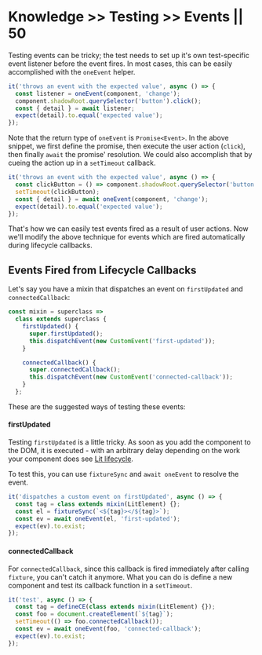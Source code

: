 # Knowledge >> Testing >> Events || 50

Testing events can be tricky; the test needs to set up it's own test-specific event listener before the event fires. In most cases, this can be easily accomplished with the `oneEvent` helper.

```js
it('throws an event with the expected value', async () => {
  const listener = oneEvent(component, 'change');
  component.shadowRoot.querySelector('button').click();
  const { detail } = await listener;
  expect(detail).to.equal('expected value');
});
```

Note that the return type of `oneEvent` is `Promise<Event>`. In the above snippet, we first define the promise, then execute the user action (`click`), then finally `await` the promise' resolution. We could also accomplish that by cueing the action up in a `setTimeout` callback.

```js
it('throws an event with the expected value', async () => {
  const clickButton = () => component.shadowRoot.querySelector('button').click();
  setTimeout(clickButton);
  const { detail } = await oneEvent(component, 'change');
  expect(detail).to.equal('expected value');
});
```

That's how we can easily test events fired as a result of user actions. Now we'll modify the above technique for events which are fired automatically during lifecycle callbacks.

## Events Fired from Lifecycle Callbacks

Let's say you have a mixin that dispatches an event on `firstUpdated` and `connectedCallback`:

```js
const mixin = superclass =>
  class extends superclass {
    firstUpdated() {
      super.firstUpdated();
      this.dispatchEvent(new CustomEvent('first-updated'));
    }

    connectedCallback() {
      super.connectedCallback();
      this.dispatchEvent(new CustomEvent('connected-callback'));
    }
  };
```

These are the suggested ways of testing these events:

#### firstUpdated

Testing `firstUpdated` is a little tricky. As soon as you add the component to the DOM, it is executed - with an arbitrary delay depending on the work your component does see [Lit lifecycle](https://lit.dev/docs/components/lifecycle/#reactive-update-cycle-completing).

To test this, you can use `fixtureSync` and `await oneEvent` to resolve the event.

```js
it('dispatches a custom event on firstUpdated', async () => {
  const tag = class extends mixin(LitElement) {};
  const el = fixtureSync(`<${tag}></${tag}>`);
  const ev = await oneEvent(el, 'first-updated');
  expect(ev).to.exist;
});
```

#### connectedCallback

For `connectedCallback`, since this callback is fired immediately after calling `fixture`, you can't catch it anymore. What you can do is define a new component and test its callback function in a `setTimeout`.

```js
it('test', async () => {
  const tag = defineCE(class extends mixin(LitElement) {});
  const foo = document.createElement(`${tag}`);
  setTimeout(() => foo.connectedCallback());
  const ev = await oneEvent(foo, 'connected-callback');
  expect(ev).to.exist;
});
```
